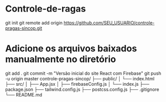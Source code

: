 # Controle-de-ragas
git init
git remote add origin https://github.com/SEU_USUARIO/controle-pragas-sincop.git
# Adicione os arquivos baixados manualmente no diretório
git add .
git commit -m "Versão inicial do site React com Firebase"
git push -u origin master
controle-pragas-sincop/
├── public/
│   └── index.html
├── src/
│   ├── App.jsx
│   ├── firebaseConfig.js
│   └── index.js
├── package.json
├── tailwind.config.js
├── postcss.config.js
├── .gitignore
└── README.md
